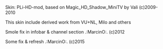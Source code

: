  Skin: PLi-HD-mod, based on Magic_HD_Shadow_MiniTV by Vali (c)2009-2010 
 
 This skin include derived work from VU+NL, Milo and others 
 
 Smole fix in infobar & channel section .:MarcinO:. (c)2012 
 
 Some fix & refresh .:MarcinO:. (c)2015 
